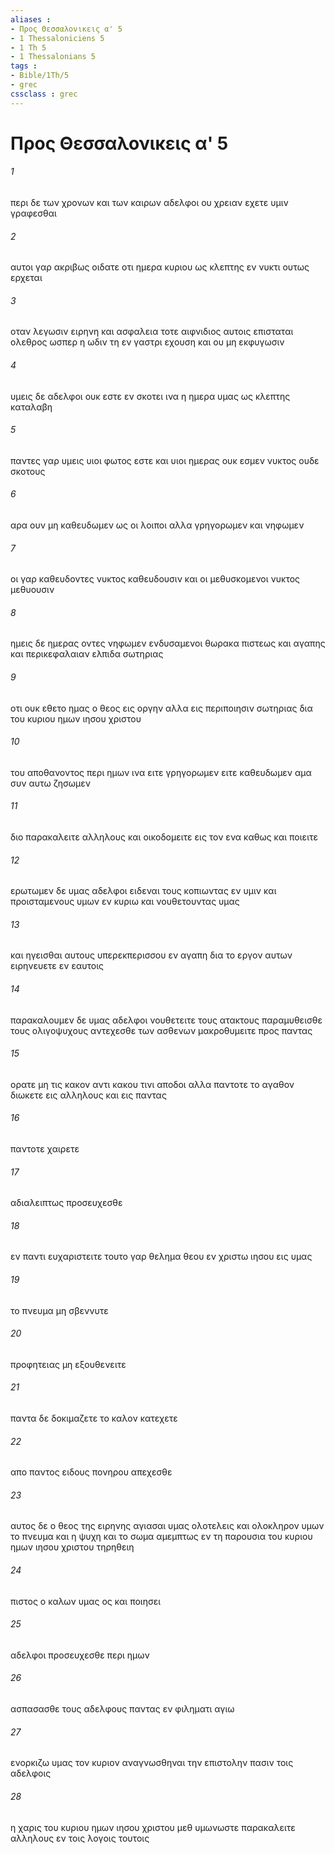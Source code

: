 ```yaml
---
aliases : 
- Προς Θεσσαλονικεις α' 5
- 1 Thessaloniciens 5
- 1 Th 5
- 1 Thessalonians 5
tags : 
- Bible/1Th/5
- grec
cssclass : grec
---
```


# Προς Θεσσαλονικεις α' 5

###### 1
περι δε των χρονων και των καιρων αδελφοι ου χρειαν εχετε υμιν γραφεσθαι
###### 2
αυτοι γαρ ακριβως οιδατε οτι ημερα κυριου ως κλεπτης εν νυκτι ουτως ερχεται
###### 3
οταν λεγωσιν ειρηνη και ασφαλεια τοτε αιφνιδιος αυτοις επισταται ολεθρος ωσπερ η ωδιν τη εν γαστρι εχουση και ου μη εκφυγωσιν
###### 4
υμεις δε αδελφοι ουκ εστε εν σκοτει ινα η ημερα υμας ως κλεπτης καταλαβη
###### 5
παντες γαρ υμεις υιοι φωτος εστε και υιοι ημερας ουκ εσμεν νυκτος ουδε σκοτους
###### 6
αρα ουν μη καθευδωμεν ως οι λοιποι αλλα γρηγορωμεν και νηφωμεν
###### 7
οι γαρ καθευδοντες νυκτος καθευδουσιν και οι μεθυσκομενοι νυκτος μεθυουσιν
###### 8
ημεις δε ημερας οντες νηφωμεν ενδυσαμενοι θωρακα πιστεως και αγαπης και περικεφαλαιαν ελπιδα σωτηριας
###### 9
οτι ουκ εθετο ημας ο θεος εις οργην αλλα εις περιποιησιν σωτηριας δια του κυριου ημων ιησου χριστου
###### 10
του αποθανοντος περι ημων ινα ειτε γρηγορωμεν ειτε καθευδωμεν αμα συν αυτω ζησωμεν
###### 11
διο παρακαλειτε αλληλους και οικοδομειτε εις τον ενα καθως και ποιειτε
###### 12
ερωτωμεν δε υμας αδελφοι ειδεναι τους κοπιωντας εν υμιν και προισταμενους υμων εν κυριω και νουθετουντας υμας
###### 13
και ηγεισθαι αυτους υπερεκπερισσου εν αγαπη δια το εργον αυτων ειρηνευετε εν εαυτοις
###### 14
παρακαλουμεν δε υμας αδελφοι νουθετειτε τους ατακτους παραμυθεισθε τους ολιγοψυχους αντεχεσθε των ασθενων μακροθυμειτε προς παντας
###### 15
ορατε μη τις κακον αντι κακου τινι αποδοι αλλα παντοτε το αγαθον διωκετε εις αλληλους και εις παντας
###### 16
παντοτε χαιρετε
###### 17
αδιαλειπτως προσευχεσθε
###### 18
εν παντι ευχαριστειτε τουτο γαρ θελημα θεου εν χριστω ιησου εις υμας
###### 19
το πνευμα μη σβεννυτε
###### 20
προφητειας μη εξουθενειτε
###### 21
παντα δε δοκιμαζετε το καλον κατεχετε
###### 22
απο παντος ειδους πονηρου απεχεσθε
###### 23
αυτος δε ο θεος της ειρηνης αγιασαι υμας ολοτελεις και ολοκληρον υμων το πνευμα και η ψυχη και το σωμα αμεμπτως εν τη παρουσια του κυριου ημων ιησου χριστου τηρηθειη
###### 24
πιστος ο καλων υμας ος και ποιησει
###### 25
αδελφοι προσευχεσθε περι ημων
###### 26
ασπασασθε τους αδελφους παντας εν φιληματι αγιω
###### 27
ενορκιζω υμας τον κυριον αναγνωσθηναι την επιστολην πασιν τοις αδελφοις
###### 28
η χαρις του κυριου ημων ιησου χριστου μεθ υμωνωστε παρακαλειτε αλληλους εν τοις λογοις τουτοις

